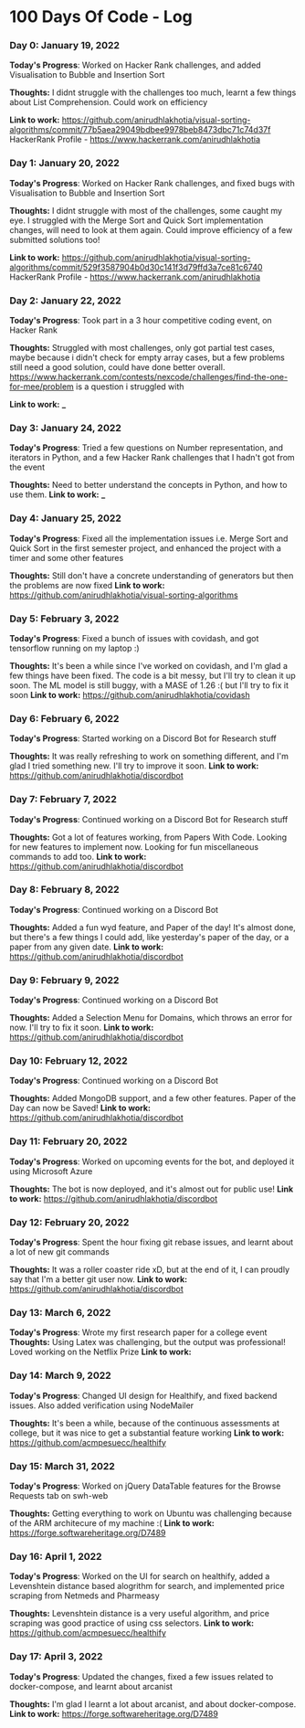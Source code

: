 # 100 Days Of Code - Log

### Day 0: January 19, 2022

**Today's Progress**: Worked on Hacker Rank challenges, and added Visualisation to Bubble and Insertion Sort

**Thoughts:** I didnt struggle with the challenges too much, learnt a few things about List Comprehension. Could work on efficiency

**Link to work:** https://github.com/anirudhlakhotia/visual-sorting-algorithms/commit/77b5aea29049bdbee9978beb8473dbc71c74d37f
HackerRank Profile - https://www.hackerrank.com/anirudhlakhotia

### Day 1: January 20, 2022

**Today's Progress**: Worked on Hacker Rank challenges, and fixed bugs with Visualisation to Bubble and Insertion Sort

**Thoughts:** I didnt struggle with most of the challenges, some caught my eye. I struggled with the Merge Sort and Quick Sort implementation changes, will need to look at them again. Could improve efficiency of a few submitted solutions too!

**Link to work:** https://github.com/anirudhlakhotia/visual-sorting-algorithms/commit/529f3587904b0d30c141f3d79ffd3a7ce81c6740
HackerRank Profile - https://www.hackerrank.com/anirudhlakhotia

### Day 2: January 22, 2022

**Today's Progress**: Took part in a 3 hour competitive coding event, on Hacker Rank

**Thoughts:** Struggled with most challenges, only got partial test cases, maybe because i didn't check for empty array cases, but a few problems still need a good solution, could have done better overall.
https://www.hackerrank.com/contests/nexcode/challenges/find-the-one-for-mee/problem is a question i struggled with

**Link to work:** **\_**

### Day 3: January 24, 2022

**Today's Progress**: Tried a few questions on Number representation, and iterators in Python, and a few Hacker Rank challenges that I hadn't got from the event

**Thoughts:** Need to better understand the concepts in Python, and how to use them.
**Link to work:** **\_**

### Day 4: January 25, 2022

**Today's Progress**: Fixed all the implementation issues i.e. Merge Sort and Quick Sort in the first semester project, and enhanced the project with a timer and some other features

**Thoughts:** Still don't have a concrete understanding of generators but then the problems are now fixed
**Link to work:** https://github.com/anirudhlakhotia/visual-sorting-algorithms

### Day 5: February 3, 2022

**Today's Progress**: Fixed a bunch of issues with covidash, and got tensorflow running on my laptop :)

**Thoughts:** It's been a while since I've worked on covidash, and I'm glad a few things have been fixed. The code is a bit messy, but I'll try to clean it up soon. The ML model is still buggy, with a MASE of 1.26 :( but I'll try to fix it soon
**Link to work:** https://github.com/anirudhlakhotia/covidash

### Day 6: February 6, 2022

**Today's Progress**: Started working on a Discord Bot for Research stuff

**Thoughts:** It was really refreshing to work on something different, and I'm glad I tried something new. I'll try to improve it soon.
**Link to work:** https://github.com/anirudhlakhotia/discordbot

### Day 7: February 7, 2022

**Today's Progress**: Continued working on a Discord Bot for Research stuff

**Thoughts:** Got a lot of features working, from Papers With Code. Looking for new features to implement now. Looking for fun miscellaneous commands to add too.
**Link to work:** https://github.com/anirudhlakhotia/discordbot

### Day 8: February 8, 2022

**Today's Progress**: Continued working on a Discord Bot

**Thoughts:** Added a fun wyd feature, and Paper of the day! It's almost done, but there's a few things I could add, like yesterday's paper of the day, or a paper from any given date.
**Link to work:** https://github.com/anirudhlakhotia/discordbot

### Day 9: February 9, 2022

**Today's Progress**: Continued working on a Discord Bot

**Thoughts:** Added a Selection Menu for Domains, which throws an error for now. I'll try to fix it soon.
**Link to work:** https://github.com/anirudhlakhotia/discordbot

### Day 10: February 12, 2022

**Today's Progress**: Continued working on a Discord Bot

**Thoughts:** Added MongoDB support, and a few other features. Paper of the Day can now be Saved!
**Link to work:** https://github.com/anirudhlakhotia/discordbot

### Day 11: February 20, 2022

**Today's Progress**: Worked on upcoming events for the bot, and deployed it using Microsoft Azure

**Thoughts:** The bot is now deployed, and it's almost out for public use!
**Link to work:** https://github.com/anirudhlakhotia/discordbot

### Day 12: February 20, 2022

**Today's Progress**: Spent the hour fixing git rebase issues, and learnt about a lot of new git commands

**Thoughts:** It was a roller coaster ride xD, but at the end of it, I can proudly say that I'm a better git user now.
**Link to work:** https://github.com/anirudhlakhotia/discordbot

### Day 13: March 6, 2022

**Today's Progress**: Wrote my first research paper for a college event
**Thoughts:** Using Latex was challenging, but the output was professional! Loved working on the Netflix Prize
**Link to work:**

### Day 14: March 9, 2022

**Today's Progress**: Changed UI design for Healthify, and fixed backend issues. Also added verification using NodeMailer

**Thoughts:** It's been a while, because of the continuous assessments at college, but it was nice to get a substantial feature working
**Link to work:** https://github.com/acmpesuecc/healthify

### Day 15: March 31, 2022

**Today's Progress**: Worked on jQuery DataTable features for the Browse Requests tab on swh-web

**Thoughts:** Getting everything to work on Ubuntu was challenging because of the ARM architecure of my machine :(
**Link to work:** https://forge.softwareheritage.org/D7489

### Day 16: April 1, 2022

**Today's Progress**: Worked on the UI for search on healthify, added a Levenshtein distance based alogrithm for search, and implemented price scraping from Netmeds and Pharmeasy

**Thoughts:** Levenshtein distance is a very useful algorithm, and price scraping was good practice of using css selectors.
**Link to work:** https://github.com/acmpesuecc/healthify

### Day 17: April 3, 2022

**Today's Progress**: Updated the changes, fixed a few issues related to docker-compose, and learnt about arcanist

**Thoughts:** I'm glad I learnt a lot about arcanist, and about docker-compose.
**Link to work:** https://forge.softwareheritage.org/D7489
